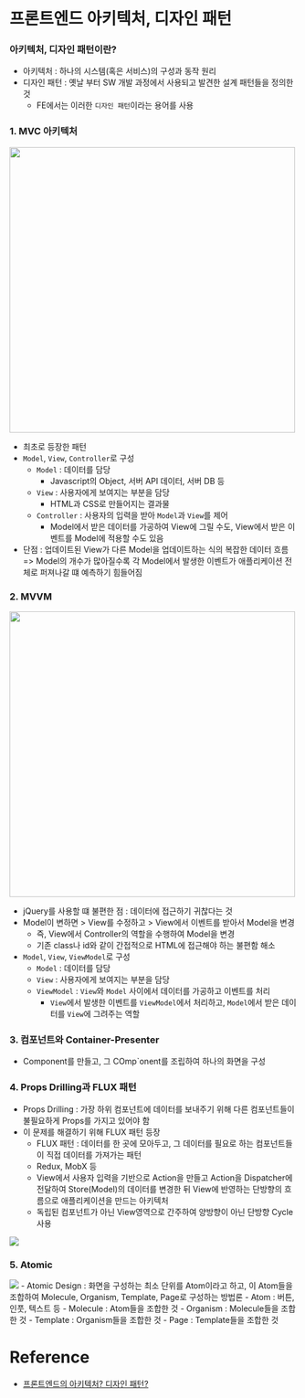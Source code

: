 # 프론트엔드 아키텍처, 디자인 패턴

### 아키텍처, 디자인 패턴이란?

- 아키텍처 : 하나의 시스템(혹은 서비스)의 구성과 동작 원리
- 디자인 패턴 : 옛날 부터 SW 개발 과정에서 사용되고 발견한 설계 패턴들을 정의한 것
  - FE에서는 이러한 `디자인 패턴`이라는 용어를 사용

### 1. MVC 아키텍처

<img src='https://velog.velcdn.com/images/userhwseo/post/c0d6fdb6-2118-4cf6-80ca-b7b18945a750/image.png' width=500 />

- 최초로 등장한 패턴
- `Model`, `View`, `Controller`로 구성
  - `Model` : 데이터를 담당
    - Javascript의 Object, 서버 API 데이터, 서버 DB 등
  - `View` : 사용자에게 보여지는 부분을 담당
    - HTML과 CSS로 만들어지는 결과물
  - `Controller` : 사용자의 입력을 받아 `Model`과 `View`를 제어
    - Model에서 받은 데이터를 가공하여 View에 그릴 수도, View에서 받은 이벤트를 Model에 적용할 수도 있음
- 단점 : 업데이트된 View가 다른 Model을 업데이트하는 식의 복잡한 데이터 흐름 => Model의 개수가 많아질수록 각 Model에서 발생한 이벤트가 애플리케이션 전체로 퍼져나갈 떄 예측하기 힘들어짐

### 2. MVVM

<img src='https://velog.velcdn.com/images/userhwseo/post/4b17fee0-638b-40a5-a7c1-04a2225d1681/image.png' width=500 />

- jQuery를 사용할 떄 불편한 점 : 데이터에 접근하기 귀찮다는 것
- Model이 변하면 > View를 수정하고 > View에서 이벤트를 받아서 Model을 변경
  - 즉, View에서 Controller의 역할을 수행하여 Model을 변경
  - 기존 class나 id와 같이 간접적으로 HTML에 접근해야 하는 불편함 해소
- `Model`, `View`, `ViewModel`로 구성
  - `Model` : 데이터를 담당
  - `View` : 사용자에게 보여지는 부분을 담당
  - `ViewModel` : `View`와 `Model` 사이에서 데이터를 가공하고 이벤트를 처리
    - `View`에서 발생한 이벤트를 `ViewModel`에서 처리하고, `Model`에서 받은 데이터를 `View`에 그려주는 역할

### 3. 컴포넌트와 Container-Presenter

- Component를 만들고, 그 COmp`onent를 조립하여 하나의 화면을 구성

### 4. Props Drilling과 FLUX 패턴

- Props Drilling : 가장 하위 컴포넌트에 데이터를 보내주기 위해 다른 컴포넌트들이 불필요하게 Props를 가지고 있어야 함
- 이 문제를 해결하기 위해 FLUX 패턴 등장
  - FLUX 패턴 : 데이터를 한 곳에 모아두고, 그 데이터를 필요로 하는 컴포넌트들이 직접 데이터를 가져가는 패턴
  - Redux, MobX 등
  - View에서 사용자 입력을 기반으로 Action을 만들고 Action을 Dispatcher에 전달하여 Store(Model)의 데이터를 변경한 뒤 View에 반영하는 단방향의 흐름으로 애플리케이션을 만드는 아키텍처
  - 독립된 컴포넌트가 아닌 View영역으로 간주하여 양방향이 아닌 단방향 Cycle 사용

<img src='https://velog.velcdn.com/images/andy0011/post/ac84337d-b747-4dcb-8430-7175a7c4f1d8/image.png' width={500} />

### 5. Atomic

<img src='https://velog.velcdn.com/images%2Fjuno7803%2Fpost%2F4ffbf062-fd53-4b33-9441-d1127c9033ef%2Fimage.png' width={500} />
- Atomic Design : 화면을 구성하는 최소 단위를 Atom이라고 하고, 이 Atom들을 조합하여 Molecule, Organism, Template, Page로 구성하는 방법론
  - Atom : 버튼, 인풋, 텍스트 등
  - Molecule : Atom들을 조합한 것
  - Organism : Molecule들을 조합한 것
  - Template : Organism들을 조합한 것
  - Page : Template들을 조합한 것

# Reference

- [프론트엔드의 아키텍처? 디자인 패턴?](https://velog.io/@userhwseo/Atomic-Design)
